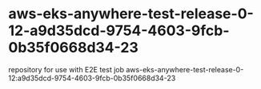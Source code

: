 # aws-eks-anywhere-test-release-0-12-a9d35dcd-9754-4603-9fcb-0b35f0668d34-23
repository for use with E2E test job aws-eks-anywhere-test-release-0-12:a9d35dcd-9754-4603-9fcb-0b35f0668d34-23
